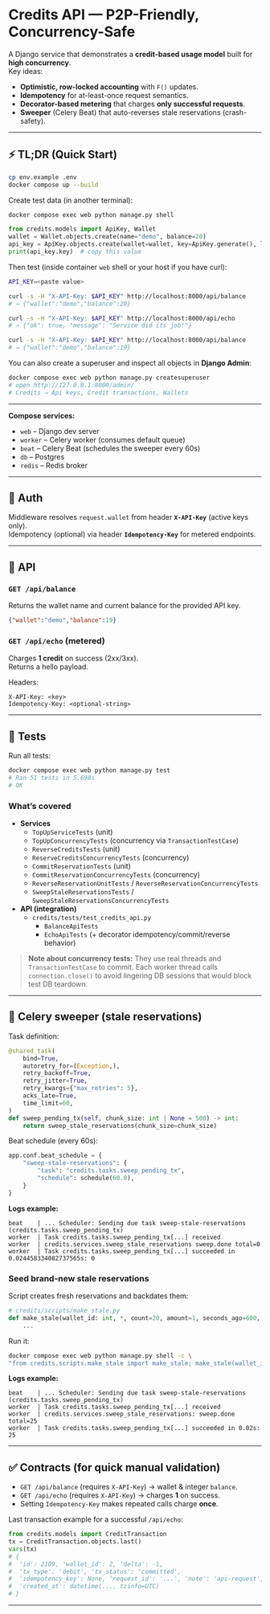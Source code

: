 # Credits API — P2P-Friendly, Concurrency-Safe

A Django service that demonstrates a **credit-based usage model** built for **high concurrency**.  
Key ideas:
- **Optimistic, row-locked accounting** with `F()` updates.
- **Idempotency** for at-least-once request semantics.
- **Decorator-based metering** that charges **only successful requests**.
- **Sweeper** (Celery Beat) that auto-reverses stale reservations (crash-safety).

---

## ⚡ TL;DR (Quick Start)

```bash
cp env.example .env
docker compose up --build
```

Create test data (in another terminal):
```bash
docker compose exec web python manage.py shell
```

```py
from credits.models import ApiKey, Wallet
wallet = Wallet.objects.create(name="demo", balance=20)
api_key = ApiKey.objects.create(wallet=wallet, key=ApiKey.generate(), label="dev")
print(api_key.key)  # copy this value
```

Then test (inside container `web` shell or your host if you have curl):
```bash
API_KEY=<paste value>

curl -s -H "X-API-Key: $API_KEY" http://localhost:8000/api/balance
# → {"wallet":"demo","balance":20}

curl -s -H "X-API-Key: $API_KEY" http://localhost:8000/api/echo
# → {"ok": true, "message": "Service did its job!"}

curl -s -H "X-API-Key: $API_KEY" http://localhost:8000/api/balance
# → {"wallet":"demo","balance":19}
```

You can also create a superuser and inspect all objects in **Django Admin**:
```bash
docker compose exec web python manage.py createsuperuser
# open http://127.0.0.1:8000/admin/
# Credits → Api keys, Credit transactions, Wallets
```

---

**Compose services:**
- `web` – Django dev server
- `worker` – Celery worker (consumes default queue)
- `beat` – Celery Beat (schedules the sweeper every 60s)
- `db` – Postgres
- `redis` – Redis broker

---

## 🔐 Auth

Middleware resolves `request.wallet` from header **`X-API-Key`** (active keys only).  
Idempotency (optional) via header **`Idempotency-Key`** for metered endpoints.

---

## 📡 API

### `GET /api/balance`
Returns the wallet name and current balance for the provided API key.
```json
{"wallet":"demo","balance":19}
```

### `GET /api/echo`  (metered)
Charges **1 credit** on success (2xx/3xx).  
Returns a hello payload.

Headers:
```
X-API-Key: <key>
Idempotency-Key: <optional-string>
```

---

## 🧪 Tests

Run all tests:
```bash
docker compose exec web python manage.py test
# Ran 51 tests in 5.698s
# OK
```

### What’s covered

- **Services**
  - `TopUpServiceTests` (unit)
  - `TopUpConcurrencyTests` (concurrency via `TransactionTestCase`)
  - `ReverseCreditsTests` (unit)
  - `ReserveCreditsConcurrencyTests` (concurrency)
  - `CommitReservationTests` (unit)
  - `CommitReservationConcurrencyTests` (concurrency)
  - `ReverseReservationUnitTests` / `ReverseReservationConcurrencyTests`
  - `SweepStaleReservationsTests` / `SweepStaleReservationsConcurrencyTests`
- **API (integration)**
  - `credits/tests/test_credits_api.py`
    - `BalanceApiTests`
    - `EchoApiTests` (+ decorator idempotency/commit/reverse behavior)

> **Note about concurrency tests:** They use real threads and `TransactionTestCase` to commit. Each worker thread calls `connection.close()` to avoid lingering DB sessions that would block test DB teardown.

---

## 🧹 Celery sweeper (stale reservations)

Task definition:
```py
@shared_task(
    bind=True,
    autoretry_for=(Exception,),
    retry_backoff=True,
    retry_jitter=True,
    retry_kwargs={"max_retries": 5},
    acks_late=True,
    time_limit=60,
)
def sweep_pending_tx(self, chunk_size: int | None = 500) -> int:
    return sweep_stale_reservations(chunk_size=chunk_size)
```

Beat schedule (every 60s):
```py
app.conf.beat_schedule = {
    "sweep-stale-reservations": {
        "task": "credits.tasks.sweep_pending_tx",
        "schedule": schedule(60.0),
    }
}
```

**Logs example:**
```
beat    | ... Scheduler: Sending due task sweep-stale-reservations (credits.tasks.sweep_pending_tx)
worker  | Task credits.tasks.sweep_pending_tx[...] received
worker  | credits.services.sweep_stale_reservations sweep.done total=0
worker  | Task credits.tasks.sweep_pending_tx[...] succeeded in 0.024458334082737565s: 0
```


### Seed **brand-new** stale reservations

Script creates fresh reservations and backdates them:

```py
# credits/scripts/make_stale.py
def make_stale(wallet_id: int, *, count=20, amount=1, seconds_ago=600, ensure_funds=True, tag="make_stale"):
    ...
```

Run it:
```bash
docker compose exec web python manage.py shell -c \
"from credits.scripts.make_stale import make_stale; make_stale(wallet_id=1, count=25, seconds_ago=900)"
```

**Logs example:**
```
beat    | ... Scheduler: Sending due task sweep-stale-reservations (credits.tasks.sweep_pending_tx)
worker  | Task credits.tasks.sweep_pending_tx[...] received
worker  | credits.services.sweep_stale_reservations: sweep.done total=25
worker  | Task credits.tasks.sweep_pending_tx[...] succeeded in 0.02s: 25
```

---

## ✅ Contracts (for quick manual validation)

- `GET /api/balance` (requires `X-API-Key`) → wallet & integer `balance`.
- `GET /api/echo` (requires `X-API-Key`) → charges **1** on success.
- Setting `Idempotency-Key` makes repeated calls charge **once**.

Last transaction example for a successful `/api/echo`:
```py
from credits.models import CreditTransaction
tx = CreditTransaction.objects.last()
vars(tx)
# {
#  'id': 2109, 'wallet_id': 2, 'delta': -1,
#  'tx_type': 'debit', 'tx_status': 'committed',
#  'idempotency_key': None, 'request_id': '...', 'note': 'api-request',
#  'created_at': datetime(..., tzinfo=UTC)
# }
```

---

